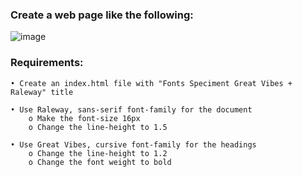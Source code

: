 ### Create a web page like the following:

![image](https://github.com/nsinorov/SoftUniMainPath/assets/45227327/3a29e3e6-1215-4766-b173-b2ed826f6325)

### Requirements:

    • Create an index.html file with "Fonts Speciment Great Vibes + Raleway" title
    
    • Use Raleway, sans-serif font-family for the document
        o Make the font-size 16px
        o Change the line-height to 1.5
        
    • Use Great Vibes, cursive font-family for the headings
        o Change the line-height to 1.2
        o Change the font weight to bold

